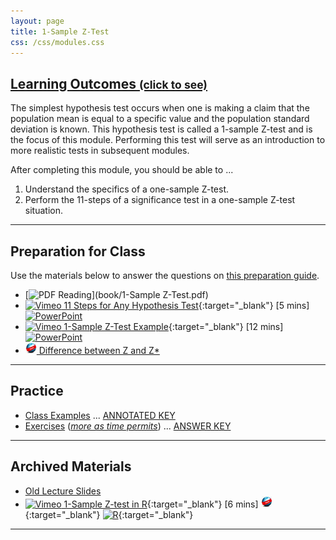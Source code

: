 ```yaml
---
layout: page
title: 1-Sample Z-Test
css: /css/modules.css
---
```


<div class="panel-group-ILOs">
  <div class="panel panel-default">
    <div class="panel-heading">
      <h2 class="panel-title">
        <a data-toggle="collapse" href="#ILOs">Learning Outcomes <small>(click to see)</small></a>
      </h2>
    </div>
    <div id="ILOs" class="panel-collapse collapse">
      <div class="panel-body">
The simplest hypothesis test occurs when one is making a claim that the population mean is equal to a specific value and the population standard deviation is known.  This hypothesis test is called a 1-sample Z-test and is the focus of this module.  Performing this test will serve as an introduction to more realistic tests in subsequent modules.

<p>After completing this module, you should be able to ...</p>

<ol>
  <li>Understand the specifics of a one-sample Z-test.</li>
  <li>Perform the 11-steps of a significance test in a one-sample Z-test situation.</li>
</ol>
      </div>
    </div>
  </div>
</div>

----

## Preparation for Class

Use the materials below to answer the questions on [this preparation guide](Prep/1SampleZ).

* [![PDF](../img/pdf.png) Reading](book/1-Sample Z-Test.pdf)
* [![Vimeo](../img/dhovid.png) 11 Steps for Any Hypothesis Test](https://vimeo.com/user45324800/hotest-11steps){:target="_blank"} [5 mins] [![PowerPoint](../img/ppt.png)](PPT/1SampleZ_PPT1.pptx)
* [![Vimeo](../img/dhovid.png) 1-Sample Z-Test Example](https://vimeo.com/user45324800/ztest-ex1){:target="_blank"} [12 mins] [![PowerPoint](../img/ppt.png)](PPT/1SampleZ_PPT2.pptx)
* [![Web](../img/web.png) Difference between Z and Z*](Explanations/Diff_Z_and_Zstar)


----

## Practice

* [Class Examples](CE/1SampleZ_CExmpl) ... [ANNOTATED KEY](CE/KEY_1SampleZ_CExmpl)
* [Exercises](CE/1SampleZ_CE1) ([*more as time permits*](CE/1SampleZ_CE2)) ... [ANSWER KEY](CE/KEY_1SampleZ_CE)

----

## Archived Materials

* [Old Lecture Slides](PPT/1SampleZ_PPT_old.pptx)
* [![Vimeo](../img/dhovid.png) 1-Sample Z-test in R](https://vimeo.com/user45324800/ztest){:target="_blank"} [6 mins] [![Web](../img/web.png)](HO/1SampleZ_RHO.html){:target="_blank"}  [![R](../img/Rlogo.png)](HO/1SampleZ_RHO.R){:target="_blank"}

----
